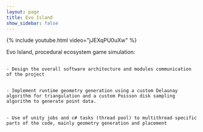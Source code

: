 ```yaml
---
layout: page
title: Evo Island
show_sidebar: false
---
```


{% include youtube.html video="jJEXqPU0uXw" %}

Evo Island, procedural ecosystem game simulation:
##
    - Design the overall software architecture and modules communication of the project
##
    - Implement runtime geometry generation using a custom Delaunay algorithm for triangulation and a custom Poisson disk sampling algorithm to generate point data.
##
    - Use of unity jobs and c# tasks (thread pool) to multithread specific parts of the code, mainly geometry generation and placement